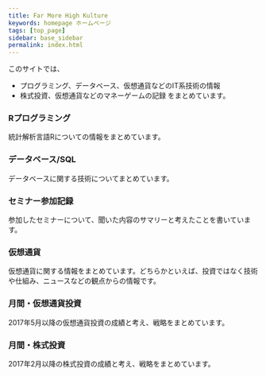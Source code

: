```yaml
---
title: Far More High Kulture
keywords: homepage ホームページ
tags: [top_page]
sidebar: base_sidebar
permalink: index.html
---
```


このサイトでは、
- プログラミング、データベース、仮想通貨などのIT系技術の情報
- 株式投資、仮想通貨などのマネーゲームの記録
をまとめています。

### Rプログラミング
統計解析言語Rについての情報をまとめています。

### データベース/SQL
データベースに関する技術についてまとめています。

### セミナー参加記録
参加したセミナーについて、聞いた内容のサマリーと考えたことを書いています。

### 仮想通貨
仮想通貨に関する情報をまとめています。どちらかといえば、投資ではなく技術や仕組み、ニュースなどの観点からの情報です。

### 月間・仮想通貨投資
2017年5月以降の仮想通貨投資の成績と考え、戦略をまとめています。

### 月間・株式投資
2017年2月以降の株式投資の成績と考え、戦略をまとめています。
